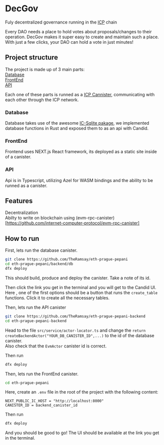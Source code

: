 
# DecGov

Fuly decentralized  governance running in the [ICP](https://internetcomputer.org/) chain

Every DAO needs a place to hold votes about proposals/changes to their operation. DecGov makes it super easy to create and maintain such a place. With just a few clicks, your DAO can hold a vote in just minutes!




## Project structure

The project is made up of 3 main parts:  
[Database](https://github.com/TheRamsay/eth-prague-pepani/tree/main/backend/db)  
[FrontEnd](https://github.com/TheRamsay/eth-prague-pepani)  
[API](https://github.com/TheRamsay/eth-prague-pepani-backend)

Each one of these parts is runned as a [ICP Cannister](https://internetcomputer.org/docs/current/concepts/canisters-code), communicating with each other through the ICP network. 

### Database

Database takes use of the awesome [IC-Sqlite pakage](https://github.com/froghub-io/ic-sqlite), we implemented database functions in Rust and exposed them to as an api with Candid.

### FrontEnd

Frontend uses NEXT.js React framework, its deployed as a static site inside of a canister. 

### API

Api is in Typescript, utilizing Azel for WASM bindings and the ability to be runned as a canister. 

## Features

Decentralization   
Abilty to write on blockchain using (evm-rpc-canister)[https://github.com/internet-computer-protocol/evm-rpc-canister]  


## How to run  

First, lets run the database canister.   

```bash
git clone https://github.com/TheRamsay/eth-prague-pepani
cd eth-prague-pepani/backend/db
dfx deploy
```
This should build, produce and deploy the canister. Take a note of its id.   

Then click the link you get in the terminal and you will get to the Candid UI. Here , one of the first options should be a button that runs the `create_table` functions. Click it to create all the necessary tables.  

Then, lets run the API canister  

```bash
git clone https://github.com/TheRamsay/eth-prague-pepani-backend
cd eth-prague-pepani-backend
```
Head to the file `src/service/actor-locator.ts` and change the `return createBackendActor("YOUR_DB_CANISTER_ID",...)` to the id of the database canister.  
Also check that the `EvmActor` canister id is correct. 

Then run    
```bash
dfx deploy
```

Then, lets run the FrontEnd canister.  

```bash
cd eth-prague-pepani
```

Here, create an `.env` file in the root of the project with the following content:  
```
NEXT_PUBLIC_IC_HOST = "http://localhost:8000"
CANISTER_ID = backend_canister_id
```

Then run  
```bash
dfx deploy
```

And you should be good to go! The UI should be available at the link you get in the terminal.